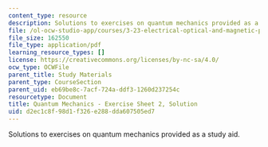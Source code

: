 ```yaml
---
content_type: resource
description: Solutions to exercises on quantum mechanics provided as a study aid.
file: /ol-ocw-studio-app/courses/3-23-electrical-optical-and-magnetic-properties-of-materials-fall-2007/d2ec1c8f98d1f326e288dda607505ed7_qm2_sol.pdf
file_size: 162550
file_type: application/pdf
learning_resource_types: []
license: https://creativecommons.org/licenses/by-nc-sa/4.0/
ocw_type: OCWFile
parent_title: Study Materials
parent_type: CourseSection
parent_uid: eb69be8c-7acf-724a-ddf3-1260d237254c
resourcetype: Document
title: Quantum Mechanics - Exercise Sheet 2, Solution
uid: d2ec1c8f-98d1-f326-e288-dda607505ed7
---
```

Solutions to exercises on quantum mechanics provided as a study aid.